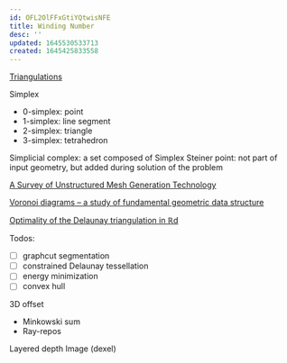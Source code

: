 ```yaml
---
id: OFL2OlFFxGtiYQtwisNFE
title: Winding Number
desc: ''
updated: 1645530533713
created: 1645425833558
---
```


[Triangulations](https://wias-berlin.de/software/tetgen/1.5/doc/manual/manual002.html#sec3)

Simplex
- 0-simplex: point
- 1-simplex: line segment
- 2-simplex: triangle
- 3-simplex: tetrahedron

Simplicial complex: a set composed of Simplex
Steiner point: not part of input geometry, but added during solution of the problem

[A Survey of Unstructured Mesh Generation Technology](http://ima.udg.edu/~sellares/comgeo/owensurv.pdf)

[Voronoi diagrams – a study of fundamental geometric data structure](https://www.cs.jhu.edu/~misha/Spring20/Aurenhammer91.pdf)

[Optimality of the Delaunay triangulation in ℝd](https://citeseerx.ist.psu.edu/viewdoc/download?doi=10.1.1.413.7806&rep=rep1&type=pdf)

Todos:
- [ ] graphcut segmentation
- [ ] constrained Delaunay tessellation
- [ ] energy minimization
- [ ] convex hull

3D offset
- Minkowski sum
- Ray-repos

Layered depth Image (dexel)